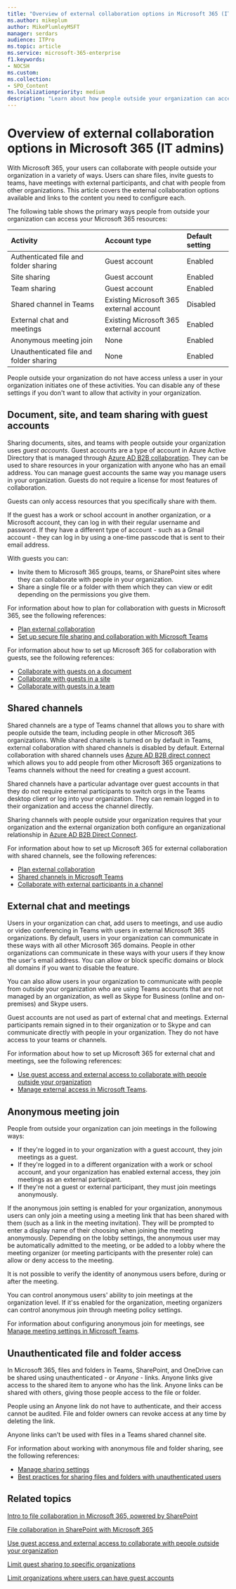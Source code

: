 ```yaml
---
title: "Overview of external collaboration options in Microsoft 365 (IT admins)"
ms.author: mikeplum
author: MikePlumleyMSFT
manager: serdars
audience: ITPro
ms.topic: article
ms.service: microsoft-365-enterprise
f1.keywords:
- NOCSH
ms.custom: 
ms.collection: 
- SPO_Content
ms.localizationpriority: medium
description: "Learn about how people outside your organization can access your Microsoft 365 subscription for meetings, guest sharing, chat, and collaboration."
---
```


# Overview of external collaboration options in Microsoft 365 (IT admins)

With Microsoft 365, your users can collaborate with people outside your organization in a variety of ways. Users can share files, invite guests to teams, have meetings with external participants, and chat with people from other organizations. This article covers the external collaboration options available and links to the content you need to configure each.

The following table shows the primary ways people from outside your organization can access your Microsoft 365 resources:

|Activity|Account type|Default setting|
|:-------|:-----------|:--------------|
|Authenticated file and folder sharing|Guest account|Enabled|
|Site sharing|Guest account|Enabled|
|Team sharing|Guest account|Enabled|
|Shared channel in Teams|Existing Microsoft 365 external account|Disabled|
|External chat and meetings|Existing Microsoft 365 external account|Enabled|
|Anonymous meeting join|None|Enabled|
|Unauthenticated file and folder sharing|None|Enabled|

People outside your organization do not have access unless a user in your organization initiates one of these activities. You can disable any of these settings if you don't want to allow that activity in your organization.

## Document, site, and team sharing with guest accounts

Sharing documents, sites, and teams with people outside your organization uses *guest accounts*. Guest accounts are a type of account in Azure Active Directory that is managed through [Azure AD B2B collaboration](/azure/active-directory/external-identities/what-is-b2b). They can be used to share resources in your organization with anyone who has an email address. You can manage guest accounts the same way you manage users in your organization. Guests do not require a license for most features of collaboration. 

Guests can only access resources that you specifically share with them.

If the guest has a work or school account in another organization, or a Microsoft account, they can log in with their regular username and password. If they have a different type of account - such as a Gmail account - they can log in by using a one-time passcode that is sent to their email address.

With guests you can:

- Invite them to Microsoft 365 groups, teams, or SharePoint sites where they can collaborate with people in your organization.
- Share a single file or a folder with them which they can view or edit depending on the permissions you give them.

For information about how to plan for collaboration with guests in Microsoft 365, see the following references:

- [Plan external collaboration](/microsoft-365/solutions/plan-external-collaboration)
- [Set up secure file sharing and collaboration with Microsoft Teams](/microsoft-365/solutions/setup-secure-collaboration-with-teams)

For information about how to set up Microsoft 365 for collaboration with guests, see the following references:

- [Collaborate with guests on a document](/microsoft-365/solutions/collaborate-on-documents)
- [Collaborate with guests in a site](/microsoft-365/solutions/collaborate-in-site)
- [Collaborate with guests in a team](/microsoft-365/solutions/collaborate-as-team)
 
## Shared channels

Shared channels are a type of Teams channel that allows you to share with people outside the team, including people in other Microsoft 365 organizations. While shared channels is turned on by default in Teams, external collaboration with shared channels is disabled by default. External collaboration with shared channels uses [Azure AD B2B direct connect](/azure/active-directory/external-identities/b2b-direct-connect-overview) which allows you to add people from other Microsoft 365 organizations to Teams channels without the need for creating a guest account.

Shared channels have a particular advantage over guest accounts in that they do not require external participants to switch orgs in the Teams desktop client or log into your organization. They can remain logged in to their organization and access the channel directly.

Sharing channels with people outside your organization requires that your organization and the external organization both configure an organizational relationship in [Azure AD B2B Direct Connect](/azure/active-directory/external-identities/b2b-direct-connect-overview).

For information about how to set up Microsoft 365 for external collaboration with shared channels, see the following references:

- [Plan external collaboration](/microsoft-365/solutions/plan-external-collaboration)
- [Shared channels in Microsoft Teams](/MicrosoftTeams/shared-channels)
- [Collaborate with external participants in a channel](/microsoft-365/solutions/collaborate-teams-direct-connect)

## External chat and meetings

Users in your organization can chat, add users to meetings, and use audio or video conferencing in Teams with users in external Microsoft 365 organizations. By default, users in your organization can communicate in these ways with all other Microsoft 365 domains. People in other organizations can communicate in these ways with your users if they know the user's email address. You can allow or block specific domains or block all domains if you want to disable the feature.

You can also allow users in your organization to communicate with people from outside your organization who are using Teams accounts that are not managed by an organization, as well as Skype for Business (online and on-premises) and Skype users.

Guest accounts are not used as part of external chat and meetings. External participants remain signed in to their organization or to Skype and can communicate directly with people in your organization. They do not have access to your teams or channels.

For information about how to set up Microsoft 365 for external chat and meetings, see the following references:

- [Use guest access and external access to collaborate with people outside your organization](/microsoftteams/communicate-with-users-from-other-organizations)
- [Manage external access in Microsoft Teams](/microsoftteams/manage-external-access).

## Anonymous meeting join 

People from outside your organization can join meetings in the following ways:

- If they're logged in to your organization with a guest account, they join meetings as a guest.
- If they're logged in to a different organization with a work or school account, and your organization has enabled external access, they join meetings as an external participant.
- If they're not a guest or external participant, they must join meetings anonymously.

If the anonymous join setting is enabled for your organization, anonymous users can only join a meeting using a meeting link that has been shared with them (such as a link in the meeting invitation). They will be prompted to enter a display name of their choosing when joining the meeting anonymously. Depending on the lobby settings, the anonymous user may be automatically admitted to the meeting, or be added to a lobby where the meeting organizer (or meeting participants with the presenter role) can allow or deny access to the meeting. 

It is not possible to verify the identity of anonymous users before, during or after the meeting. 

You can control anonymous users' ability to join meetings at the organization level. If it'ss enabled for the organization, meeting organizers can control anonymous join through meeting policy settings.

For information about configuring anonymous join for meetings, see [Manage meeting settings in Microsoft Teams](/microsoftteams/meeting-settings-in-teams).

## Unauthenticated file and folder access

In Microsoft 365, files and folders in Teams, SharePoint, and OneDrive can be shared using unauthenticated - or *Anyone* - links. Anyone links give access to the shared item to anyone who has the link. Anyone links can be shared with others, giving those people access to the file or folder.

People using an Anyone link do not have to authenticate, and their access cannot be audited. File and folder owners can revoke access at any time by deleting the link.

Anyone links can't be used with files in a Teams shared channel site.

For information about working with anonymous file and folder sharing, see the following references:

- [Manage sharing settings](/sharepoint/turn-external-sharing-on-or-off)
- [Best practices for sharing files and folders with unauthenticated users](/microsoft-365/solutions/best-practices-anonymous-sharing)

## Related topics

[Intro to file collaboration in Microsoft 365, powered by SharePoint](/sharepoint/intro-to-file-collaboration)

[File collaboration in SharePoint with Microsoft 365](/sharepoint/deploy-file-collaboration)

[Use guest access and external access to collaborate with people outside your organization](/microsoftteams/communicate-with-users-from-other-organizations)

[Limit guest sharing to specific organizations](/microsoft-365/solutions/limit-guest-sharing-to-specific-organization)

[Limit organizations where users can have guest accounts](/microsoft-365/solutions/limit-organizations-where-users-have-guest-accounts)
